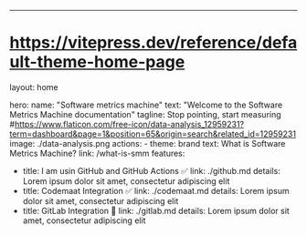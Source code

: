 ---
# https://vitepress.dev/reference/default-theme-home-page
layout: home

hero:
  name: "Software metrics machine"
  text: "Welcome to the Software Metrics Machine documentation"
  tagline: Stop pointing, start measuring
  #https://www.flaticon.com/free-icon/data-analysis_12959231?term=dashboard&page=1&position=65&origin=search&related_id=12959231
  image: ./data-analysis.png
  actions:
    - theme: brand
      text: What is Software Metrics Machine?
      link: /what-is-smm
features:
  - title: I am usin GitHub and GitHub Actions ✅
    link: ./github.md
    details: Lorem ipsum dolor sit amet, consectetur adipiscing elit
  - title: Codemaat Integration ✅
    link: ./codemaat.md
    details: Lorem ipsum dolor sit amet, consectetur adipiscing elit
  - title: GitLab Integration 🚧
    link: ./gitlab.md
    details: Lorem ipsum dolor sit amet, consectetur adipiscing elit

